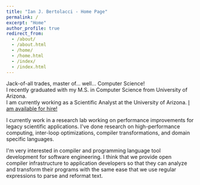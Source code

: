 ```yaml
---
title: "Ian J. Bertolacci - Home Page"
permalink: /
excerpt: "Home"
author_profile: true
redirect_from:
  - /about/
  - /about.html
  - /home/
  - /home.html
  - /index/
  - /index.html
---
```


<!-- The two spaces are important here. Newline with no paragraph break-->
Jack-of-all trades, master of... well... Computer Science!  
I recently graduated with my M.S. in Computer Science from University of Arizona.  
I am currently working as a Scientific Analyst at the University of Arizona.
[I am available for hire!](/resume_cv)

I currently work in a research lab working on performance improvements for legacy scientific applications.
I've done research on high-performance computing, inter-loop optimizations, compiler transformations, and domain specific languages.

I'm very interested in compiler and programming language tool development for software engineering.
I think that we provide open compiler infrastructure to application developers so that they can analyze and transform their programs with the same ease that we use regular expressions to parse and reformat text.
